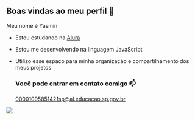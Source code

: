 ## Boas vindas ao meu perfil 💙

Meu nome é Yasmin

- Estou estudando na [Alura](https://www.alura.com.br)
- Estou me desenvolvendo na linguagem JavaScript
- Utilizo esse espaço para minha organização e compartilhamento dos meus projetos

  ### Você pode entrar em contato comigo 📫

  00001095851421sp@al.educacao.sp.gov.br
  


 ![](https://media1.tenor.com/m/CgGf-l5pQWcAAAAC/cat-heart-eyes-yoonmilkers.gif)

